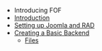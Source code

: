 - Introducing FOF
- [Introduction](chapters/introduction.md)
- [Setting up Joomla and RAD](chapters/config/overview.md)
- [Creating a Basic Backend](chapters/componentbase/componentbase.md)
	- [Files](chapters/componentbase/componentbase.md#2.0.1_File_Structure)